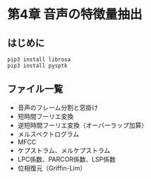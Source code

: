 # 第4章 音声の特徴量抽出

## はじめに
```
pip3 install librosa
pip3 install pysptk
```

## ファイル一覧
- 音声のフレーム分割と窓掛け
- 短時間フーリエ変換
- 逆短時間フーリエ変換（オーバーラップ加算）
- メルスペクトログラム
- MFCC
- ケプストラム、メルケプストラム
- LPC係数、PARCOR係数、LSP係数
- 位相復元（Griffin-Lim）
